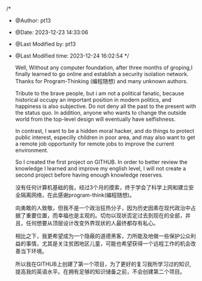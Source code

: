 /*
 * @Author: pt13 
 * @Date: 2023-12-23 14:33:06 
 * @Last Modified by: pt13
 * @Last Modified time: 2023-12-24 16:02:54
 */
   
   
    Well, Without any computer foundation, after three months of groping,I finally learned to go online and establish a security isolation network. Thanks for Program-Thinking (编程随想) and many unknown authors.

    Tribute to the brave people, but i am not a political fanatic, because historical occupy an important position in modern politics, and happiness is also subjective. Do not deny all the past to the present with the status quo. In addition, anyone who wants to change the outside world from the top-level design will eventually have selfishness.

    In contrast, I want to be a hidden moral hacker, and do things to protect public interest, especilly children in poor area, and may also want to get a remote job opportunity for remote jobs to improve the current environment.

    So I created the first project on GITHUB. In order to better review the knowledge I learned and improve my english level, I will not create a second project before having enough knowledge reserves.
  


    没有任何计算机基础的我，经过3个月的摸索，终于学会了科学上网和建立安全隔离网络，在此感谢program-think(编程随想)。

    向勇敢的人致敬，但我不是一个政治狂热分子，因为历史因素在现代政治中占据了重要位置，而幸福也是主观的。切勿以现状否定过去到现在的全部，并且，任何想要从顶层设计改变外界现状的人最终都存有私心。
    
    相比之下，我更希望成为一个隐蔽的道德黑客，力所能及地做一些保护公众利益的事情，尤其是关注贫困地区儿童，可能也希望获得一个远程工作的机会改善当下环境。

    所以我在GITHUB上创建了第一个项目，为了更好的复习我所学习过的知识, 提高我的英语水平。在拥有足够的知识储备之前，不会创建第二个项目。

